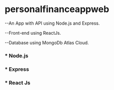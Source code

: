 # personalfinanceappweb

--An App with API using Node.js and Express.

--Front-end using ReactJs.

--Database using MongoDb Atlas Cloud.

<h3>* Node.js</h3>
<h3>* Express</h3>
<h3>* React Js</h3>
